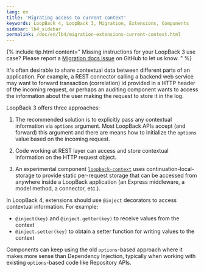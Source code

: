 ```yaml
---
lang: en
title: 'Migrating access to current context'
keywords: LoopBack 4, LoopBack 3, Migration, Extensions, Components
sidebar: lb4_sidebar
permalink: /doc/en/lb4/migration-extensions-current-context.html
---
```


{% include tip.html content="
Missing instructions for your LoopBack 3 use case? Please report a [Migration docs issue](https://github.com/strongloop/loopback-next/issues/new?labels=question,Migration,Docs&template=Migration_docs.md) on GitHub to let us know.
" %}

It's often desirable to share contextual data between different parts of an
application. For example, a REST connector calling a backend web service may
want to forward transaction (correlation) id provided in a HTTP header of the
incoming request, or perhaps an auditing component wants to access the
information about the user making the request to store it in the log.

LoopBack 3 offers three approaches:

1. The recommended solution is to explicitly pass any contextual information via
   `options` argument. Most LoopBack APIs accept (and forward) this argument and
   there are means how to initialize the `options` value based on the incoming
   request.

2. Code working at REST layer can access and store contextual information on the
   HTTP request object.

3. An experimental component
   [`loopback-context`](https://github.com/strongloop/loopback-context) uses
   continuation-local-storage to provide static per-request storage that can be
   accessed from anywhere inside a LoopBack application (an Express middleware,
   a model method, a connector, etc.).

In LoopBack 4, extensions should use `@inject` decorators to access contextual
information. For example:

- `@inject(key)` and `@inject.getter(key)` to receive values from the context
- `@inject.setter(key)` to obtain a setter function for writing values to the
  context

Components can keep using the old `options`-based approach where it makes more
sense than Dependency Injection, typically when working with existing
`options`-based code like Repository APIs.
